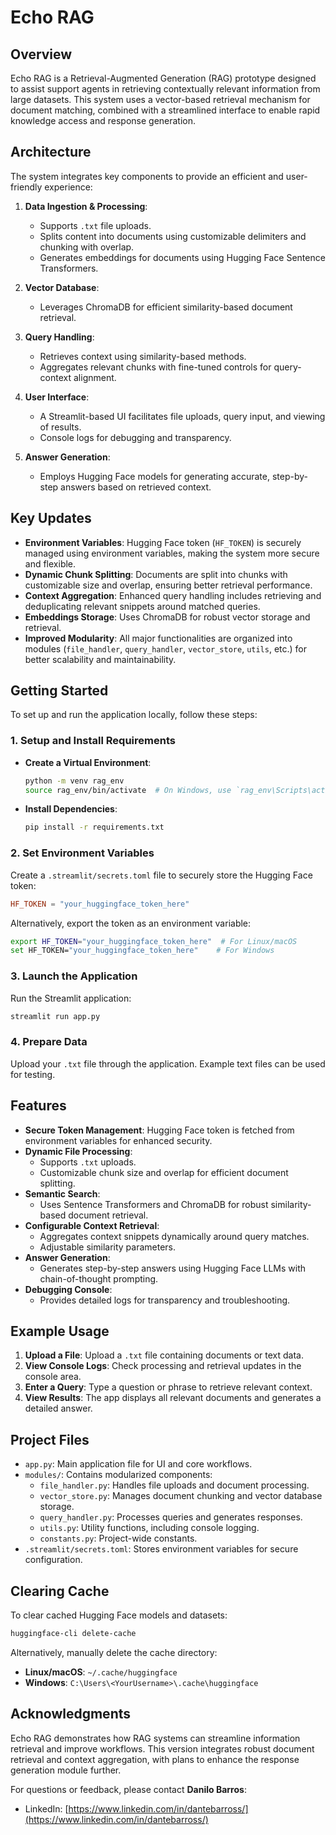 # Echo RAG

## Overview
Echo RAG is a Retrieval-Augmented Generation (RAG) prototype designed to assist support agents in retrieving contextually relevant information from large datasets. This system uses a vector-based retrieval mechanism for document matching, combined with a streamlined interface to enable rapid knowledge access and response generation.

## Architecture
The system integrates key components to provide an efficient and user-friendly experience:

1. **Data Ingestion & Processing**:
   - Supports `.txt` file uploads.
   - Splits content into documents using customizable delimiters and chunking with overlap.
   - Generates embeddings for documents using Hugging Face Sentence Transformers.

2. **Vector Database**:
   - Leverages ChromaDB for efficient similarity-based document retrieval.

3. **Query Handling**:
   - Retrieves context using similarity-based methods.
   - Aggregates relevant chunks with fine-tuned controls for query-context alignment.

4. **User Interface**:
   - A Streamlit-based UI facilitates file uploads, query input, and viewing of results.
   - Console logs for debugging and transparency.

5. **Answer Generation**:
   - Employs Hugging Face models for generating accurate, step-by-step answers based on retrieved context.

## Key Updates
- **Environment Variables**: Hugging Face token (`HF_TOKEN`) is securely managed using environment variables, making the system more secure and flexible.
- **Dynamic Chunk Splitting**: Documents are split into chunks with customizable size and overlap, ensuring better retrieval performance.
- **Context Aggregation**: Enhanced query handling includes retrieving and deduplicating relevant snippets around matched queries.
- **Embeddings Storage**: Uses ChromaDB for robust vector storage and retrieval.
- **Improved Modularity**: All major functionalities are organized into modules (`file_handler`, `query_handler`, `vector_store`, `utils`, etc.) for better scalability and maintainability.

## Getting Started
To set up and run the application locally, follow these steps:

### 1. Setup and Install Requirements

- **Create a Virtual Environment**:
  ```bash
  python -m venv rag_env
  source rag_env/bin/activate  # On Windows, use `rag_env\Scripts\activate`
  ```

- **Install Dependencies**:
  ```bash
  pip install -r requirements.txt
  ```

### 2. Set Environment Variables

Create a `.streamlit/secrets.toml` file to securely store the Hugging Face token:
```toml
HF_TOKEN = "your_huggingface_token_here"
```

Alternatively, export the token as an environment variable:
```bash
export HF_TOKEN="your_huggingface_token_here"  # For Linux/macOS
set HF_TOKEN="your_huggingface_token_here"    # For Windows
```

### 3. Launch the Application
Run the Streamlit application:
```bash
streamlit run app.py
```

### 4. Prepare Data
Upload your `.txt` file through the application. Example text files can be used for testing.

## Features
- **Secure Token Management**: Hugging Face token is fetched from environment variables for enhanced security.
- **Dynamic File Processing**:
  - Supports `.txt` uploads.
  - Customizable chunk size and overlap for efficient document splitting.
- **Semantic Search**:
  - Uses Sentence Transformers and ChromaDB for robust similarity-based document retrieval.
- **Configurable Context Retrieval**:
  - Aggregates context snippets dynamically around query matches.
  - Adjustable similarity parameters.
- **Answer Generation**:
  - Generates step-by-step answers using Hugging Face LLMs with chain-of-thought prompting.
- **Debugging Console**:
  - Provides detailed logs for transparency and troubleshooting.

## Example Usage
1. **Upload a File**: Upload a `.txt` file containing documents or text data.
2. **View Console Logs**: Check processing and retrieval updates in the console area.
3. **Enter a Query**: Type a question or phrase to retrieve relevant context.
4. **View Results**: The app displays all relevant documents and generates a detailed answer.

## Project Files
- `app.py`: Main application file for UI and core workflows.
- `modules/`: Contains modularized components:
  - `file_handler.py`: Handles file uploads and document processing.
  - `vector_store.py`: Manages document chunking and vector database storage.
  - `query_handler.py`: Processes queries and generates responses.
  - `utils.py`: Utility functions, including console logging.
  - `constants.py`: Project-wide constants.
- `.streamlit/secrets.toml`: Stores environment variables for secure configuration.

## Clearing Cache
To clear cached Hugging Face models and datasets:
```bash
huggingface-cli delete-cache
```

Alternatively, manually delete the cache directory:
- **Linux/macOS**: `~/.cache/huggingface`
- **Windows**: `C:\Users\<YourUsername>\.cache\huggingface`

## Acknowledgments
Echo RAG demonstrates how RAG systems can streamline information retrieval and improve workflows. This version integrates robust document retrieval and context aggregation, with plans to enhance the response generation module further.

For questions or feedback, please contact **Danilo Barros**:
- LinkedIn: [https://www.linkedin.com/in/dantebarross/](https://www.linkedin.com/in/dantebarross/)